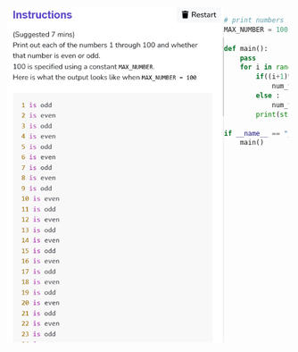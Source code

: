 <img align="left" src="Images/Diagnostic_2.png" height="600">


```python
# print numbers from 1 up until MAX_NUMBER, inclusive
MAX_NUMBER = 100

def main():
    pass
    for i in range (MAX_NUMBER) :
        if((i+1)%2==0) :
            num_type = "even"
        else :
            num_type = "odd"
        print(str(i+1) + " is " + num_type)

if __name__ == "__main__":
    main()
```